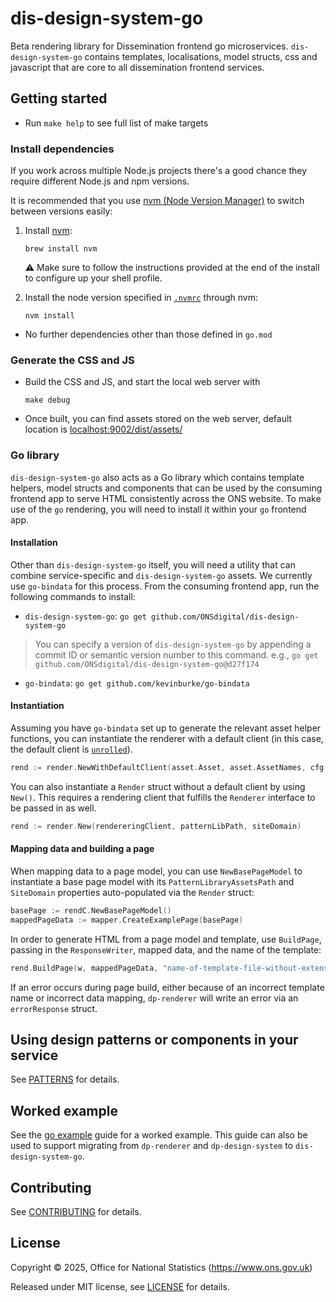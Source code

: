 # dis-design-system-go

Beta rendering library for Dissemination frontend go microservices. `dis-design-system-go` contains templates, localisations, model structs, css and javascript that are core to all dissemination frontend services.

## Getting started

* Run `make help` to see full list of make targets

### Install dependencies

If you work across multiple Node.js projects there's a good chance they require different Node.js and npm versions.

It is recommended that you use [nvm (Node Version Manager)](https://github.com/creationix/nvm) to switch between versions easily:

1. Install [nvm](https://github.com/nvm-sh/nvm):

   ```shell
   brew install nvm
   ```

   :warning: Make sure to follow the instructions provided at the end of the install to configure up your shell profile.

2. Install the node version specified in [`.nvmrc`](./.nvmrc) through nvm:

   ```shell
   nvm install
   ```

* No further dependencies other than those defined in `go.mod`

### Generate the CSS and JS

* Build the CSS and JS, and start the local web server with

  ```shell
  make debug
  ```

* Once built, you can find assets stored on the web server, default location is [localhost:9002/dist/assets/](http://localhost:9002/dist/assets/)

### Go library

`dis-design-system-go` also acts as a Go library which contains template helpers, model structs and components that can be used by the consuming frontend app to serve HTML consistently across the ONS website. To make use of the `go` rendering, you will need to install it within your `go` frontend app.

#### Installation

Other than `dis-design-system-go` itself, you will need a utility that can combine service-specific and `dis-design-system-go` assets. We currently use `go-bindata` for this process. From the consuming frontend app, run the following commands to install:

* `dis-design-system-go`: `go get github.com/ONSdigital/dis-design-system-go`

> You can specify a version of `dis-design-system-go` by appending a commit ID or semantic version number to this command. e.g., `go get github.com/ONSdigital/dis-design-system-go@d27f174`

* `go-bindata`: `go get github.com/kevinburke/go-bindata`

#### Instantiation

Assuming you have `go-bindata` set up to generate the relevant asset helper functions, you can instantiate the renderer with a default client (in this case, the default client is [`unrolled`](https://github.com/unrolled/render)).

```go
rend := render.NewWithDefaultClient(asset.Asset, asset.AssetNames, cfg.PatternLibraryAssetsPath, cfg.SiteDomain)
```

You can also instantiate a `Render` struct without a default client by using `New()`. This requires a rendering client that fulfills the `Renderer` interface to be passed in as well.

```go
rend := render.New(rendereringClient, patternLibPath, siteDomain)
```

#### Mapping data and building a page

When mapping data to a page model, you can use `NewBasePageModel` to instantiate a base page model with its `PatternLibraryAssetsPath` and `SiteDomain` properties auto-populated via the `Render` struct:

```go
basePage := rendC.NewBasePageModel()
mappedPageData := mapper.CreateExamplePage(basePage)
```

In order to generate HTML from a page model and template, use `BuildPage`, passing in the `ResponseWriter`, mapped data, and the name of the template:

```go
rend.BuildPage(w, mappedPageData, "name-of-template-file-without-extension")
```

If an error occurs during page build, either because of an incorrect template name or incorrect data mapping, `dp-renderer` will write an error via an `errorResponse` struct.

## Using design patterns or components in your service

See [PATTERNS](PATTERNS.md) for details.

## Worked example

See the [go example](GO_EXAMPLE.md) guide for a worked example. This guide can also be used to support migrating from `dp-renderer` and `dp-design-system` to `dis-design-system-go`.

## Contributing

See [CONTRIBUTING](CONTRIBUTING.md) for details.

## License

Copyright © 2025, Office for National Statistics (<https://www.ons.gov.uk>)

Released under MIT license, see [LICENSE](LICENSE.md) for details.
